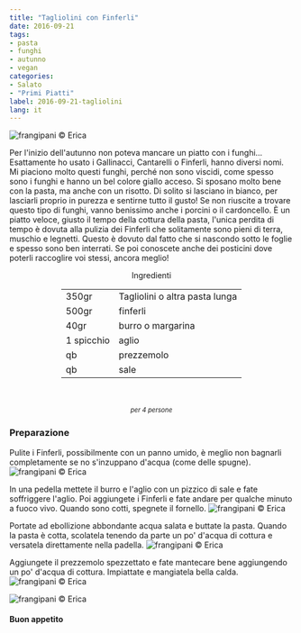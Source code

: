```yaml
---
title: "Tagliolini con Finferli"
date: 2016-09-21
tags:
- pasta
- funghi
- autunno
- vegan
categories:
- Salato
- "Primi Piatti"
label: 2016-09-21-tagliolini
lang: it
---
```

![](header.jpg "frangipani © Erica")

Per l'inizio dell'autunno non poteva mancare un piatto con i funghi... Esattamente ho usato i Gallinacci, Cantarelli o Finferli, hanno diversi nomi. Mi piaciono molto questi funghi, perché non sono viscidi, come spesso sono i funghi e hanno un bel colore giallo acceso. Si sposano molto bene con la pasta, ma anche con un risotto. Di solito si lasciano in bianco, per lasciarli proprio in purezza e sentirne tutto il gusto! Se non riuscite a trovare questo tipo di funghi, vanno benissimo anche i porcini o il cardoncello. È un piatto veloce, giusto il tempo della cottura della pasta, l'unica perdita di tempo è dovuta alla pulizia dei Finferli che solitamente sono pieni di terra, muschio e legnetti. Questo è dovuto dal fatto che si nascondo sotto le foglie e spesso sono ben interrati. Se poi conoscete anche dei posticini dove poterli raccoglire voi stessi, ancora meglio!

<div id="wrapper" style="text-align: center">
  <div id="yourdiv" style="display: inline-block;">
    <div class="ingredients">
      <div class="ingredients-title">Ingredienti</div>
      <table>
        <tbody>
          <tr>
            <td>350gr</td>
            <td>Tagliolini o altra pasta lunga</td>
          </tr>
          <tr>
            <td>500gr</td>
            <td>finferli</td>
          </tr>
          <tr>
            <td>40gr</td>
            <td>burro o margarina</td>
          </tr>
          <tr>
            <td>1 spicchio</td>
            <td>aglio</td>
          </tr>
          <tr>
            <td>qb</td>
            <td>prezzemolo</td>
          </tr>
          <tr>
            <td>qb</td>
            <td>sale</td>
          </tr>
        </tbody>
      </table>
      <br></br>
      <i class="pull-right" style="font-size: 80%;">per 4 persone</i>
    </div>
  </div>
</div>


<h3>
  <font color="grey">
    <i class="fa-solid fa-gears"></i>
  </font> Preparazione
</h3>

Pulite i Finferli, possibilmente con un panno umido, è meglio non bagnarli completamente se no s'inzuppano d'acqua (come delle spugne).
![](finferli.jpg "frangipani © Erica")

In una pedella mettete il burro e l'aglio con un pizzico di sale e fate soffriggere l'aglio. Poi aggiungete i Finferli e fate andare per qualche minuto a fuoco vivo. Quando sono cotti, spegnete il fornello.
![](padella.jpg "frangipani © Erica")

Portate ad ebollizione abbondante acqua salata e buttate la pasta. Quando la pasta è cotta, scolatela tenendo da parte un po' d'acqua di cottura e versatela direttamente nella padella.
![](mantecare.jpg "frangipani © Erica")

Aggiungete il prezzemolo spezzettato e fate mantecare bene aggiungendo un po' d'acqua di cottura. Impiattate e mangiatela bella calda.
![](risultato1.jpg "frangipani © Erica")

![](risultato2.jpg "frangipani © Erica")



<h4>Buon appetito
  <font color="red">
    <i class="fa-regular fa-face-smile"></i>
  </font>
</h4>
